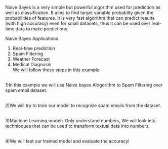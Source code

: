 

Naive Bayes is a very simple but powerful algorithm used for prediction as well as classification. It aims to find target variable probabilty given the probabilities of features. It is very fast algorithm that can predict results (with high accuracy) even for small datasets, thus it can be used over real-time data to make predictions.

Naive Bayes Applications<br />
1) Real-time prediction 
2) Spam Filtering 
3) Weather Forecast 
4) Medical Diagnosis <br />
We will follow these steps in this example <br /> <br />

1)In this example we will use Naive bayes Alogorithm to Spam Filtering over spam email dataset.<br /><br />

2)We will try to train our model to recognize spam emails from the dataset.<br /><br />

3)Machine Learning models Only understand numbers, We will look into technioques that can be used to transform textual data into numbers.<br /><br />

4)We will test our trained model and evaluate the accuracy!

